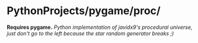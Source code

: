 # PythonProjects/pygame/proc/
**Requires pygame.**
*Python implementation of javidx9's procedural universe, just don't go to the left because the star random generator breaks ;)*
